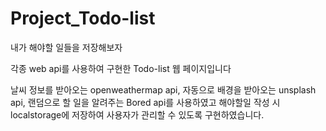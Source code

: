 # Project_Todo-list
내가 해야할 일들을 저장해보자

각종 web api를 사용하여 구현한 Todo-list 웹 페이지입니다

날씨 정보를 받아오는 openweathermap api,
자동으로 배경을 받아오는 unsplash api,
랜덤으로 할 일을 알려주는 Bored api를 사용하였고
해야할일 작성 시 localstorage에 저장하여 사용자가 관리할 수 있도록 구현하였습니다.
